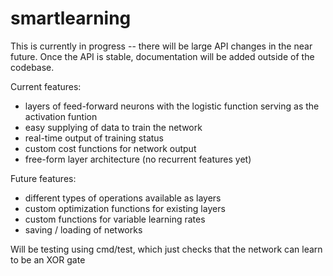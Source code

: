 # smartlearning

This is currently in progress -- there will be large API changes in the near future.
Once the API is stable, documentation will be added outside of the codebase.

Current features:
* layers of feed-forward neurons with the logistic function serving as the activation funtion
* easy supplying of data to train the network
* real-time output of training status
* custom cost functions for network output
* free-form layer architecture (no recurrent features yet)

Future features:
* different types of operations available as layers
* custom optimization functions for existing layers
* custom functions for variable learning rates
* saving / loading of networks

Will be testing using cmd/test, which just checks that the network can learn to be an XOR gate